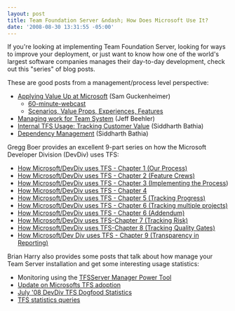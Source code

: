 ```yaml
---
layout: post
title: Team Foundation Server &ndash; How Does Microsoft Use It?
date: '2008-08-30 13:31:55 -05:00'
---
```


If you're looking at implementing Team Foundation Server, looking for ways to improve your deployment, or just want to know how one of the world's largest software companies manages their day-to-day development, check out this "series" of blog posts. 

These are good posts from a management/process level perspective:

*   [Applying Value Up at Microsoft](http://blogs.msdn.com/sam/archive/2006/05/16/598900.aspx) (Sam Guckenheimer)
    *   [60-minute-webcast](http://video.msn.com/video.aspx/?mkt=de-de&vid=2007c810-af21-49d2-b412-a59ebb644c4d) 
    *   [Scenarios, Value Props, Experiences, Features](http://blogs.msdn.com/sam/attachment/598900.ashx)    
*   [Managing work for Team System](http://blogs.msdn.com/jeffbe/archive/2006/10/17/managing-work-for-team-system.aspx) (Jeff Beehler) 
*   [Internal TFS Usage: Tracking Customer Value](http://blogs.msdn.com/teams_wit_tools/archive/2007/01/15/internal-tfs-usage-high-level-visbility.aspx) (Siddharth Bathia) 
*   [Dependency Management](http://blogs.msdn.com/teams_wit_tools/archive/2008/01/31/dependency-management.aspx) (Siddharth Bathia) 

Gregg Boer provides an excellent 9-part series on how the Microsoft Developer Division (DevDiv) uses TFS:

*   [How Microsoft/DevDiv uses TFS - Chapter 1 (Our Process)](http://blogs.msdn.com/teams_wit_tools/archive/2008/03/27/how-microsoft-devdiv-uses-tfs-chapter-1-our-process.aspx) 
*   [How Microsoft/DevDiv uses TFS - Chapter 2 (Feature Crews)](http://blogs.msdn.com/teams_wit_tools/archive/2008/04/03/how-microsoft-devdiv-uses-tfs-chapter-2-feature-crews.aspx) 
*   [How Microsoft/DevDiv uses TFS - Chapter 3 (Implementing the Process](http://blogs.msdn.com/teams_wit_tools/archive/2008/04/14/how-microsoft-devdiv-uses-tfs-chapter-3-implementing-the-process.aspx)) 
*   [How Microsoft/DevDiv uses TFS - Chapter 4](http://blogs.msdn.com/teams_wit_tools/archive/2008/04/18/how-microsoft-devdiv-uses-tfs-chapter-4.aspx) 
*   [How Microsoft/DevDiv uses TFS - Chapter 5 (Tracking Progress)](http://blogs.msdn.com/teams_wit_tools/archive/2008/04/29/how-microsoft-devdiv-uses-tfs-chapter-5-tracking-progress.aspx) 
*   [How Microsoft/DevDiv uses TFS - Chapter 6 (Tracking multiple projects)](http://blogs.msdn.com/teams_wit_tools/archive/2008/05/06/how-microsoft-devdiv-uses-tfs-chapter-6-tracking-multiple-projects.aspx) 
*   [How Microsoft/DevDiv uses TFS - Chapter 6 (Addendum)](http://blogs.msdn.com/teams_wit_tools/archive/2008/05/14/how-microsoft-devdiv-uses-tfs-chapter-6-addendum.aspx) 
*   [How Microsoft/DevDiv uses TFS-Chapter 7 (Tracking Risk)](http://blogs.msdn.com/teams_wit_tools/archive/2008/05/16/how-microsoft-devdiv-uses-tfs-chapter-7-tracking-risk.aspx) 
*   [How Microsoft/DevDiv uses TFS-Chapter 8 (Tracking Quality Gates)](http://blogs.msdn.com/teams_wit_tools/archive/2008/05/23/how-microsoft-devdiv-uses-tfs-chapter-8-tracking-quality-gates.aspx) 
*   [How Microsoft/Dev Div uses TFS - Chapter 9 (Transparency in Reporting)](http://blogs.msdn.com/teams_wit_tools/archive/2008/06/09/how-microsoft-dev-div-uses-tfs-chapter-9-transparency-in-reporting.aspx) 

Brian Harry also provides some posts that talk about how manage your Team Server installation and get some interesting usage statistics:

*   Monitoring using the [TFSServer Manager Power Tool](http://blogs.msdn.com/bharry/archive/2007/01/22/tfsservermanager-powertool.aspx) 
*   [Update on Microsofts TFS adoption](http://blogs.msdn.com/bharry/archive/2007/09/15/update-on-microsoft-tfs-adoption.aspx) 
*   [July '08 DevDiv TFS Dogfood Statistics](http://blogs.msdn.com/bharry/archive/2008/07/03/july-08-devdiv-tfs-dogfood-statistics.aspx) 
*   [TFS statistics queries](http://blogs.msdn.com/bharry/archive/2006/06/12/628583.aspx) 
